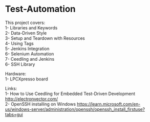 # Test-Automation

This project covers:  
1- Libraries and Keywords  
2- Data-Driven Style  
3- Setup and Teardown with Resources  
4- Using Tags  
5- Jenkins Integration  
6- Selenium Automation  
7- Ceedling and Jenkins  
6- SSH Library         
 
Hardware:   
1- LPCXpresso board       



Links:      
1- How to Use Ceedling for
Embedded Test-Driven
Development   http://electronvector.com/   
2- OpenSSH installing on Windows https://learn.microsoft.com/en-us/windows-server/administration/openssh/openssh_install_firstuse?tabs=gui  
